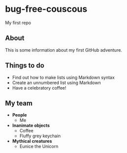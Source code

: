 # bug-free-couscous
My first repo
## About
This is some information about my first GitHub adventure.

## Things to do
* Find out how to make lists using Markdown syntax
* Create an unnumbered list using Markdown
* Have a celebratory coffee!

## My team
* **People**
  * Me
* **Inanimate objects**
  * Coffee
  * Fluffy grey keychain
* **Mythical creatures**
  * Eunice the Unicorn
